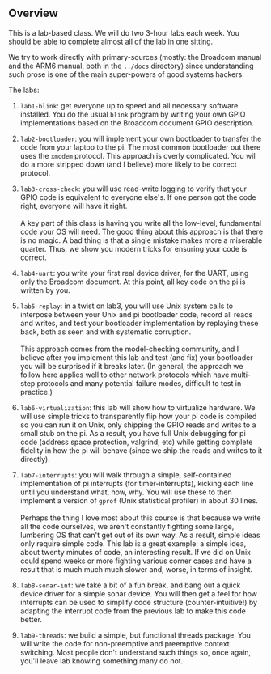 ## Overview

This is a lab-based class.  We will do two 3-hour labs each week.
You should be able to complete almost all of the lab in one sitting.

We try to work directly with primary-sources (mostly: the Broadcom manual
and the ARM6 manual, both in the `../docs` directory) since understanding
such prose is one of the main super-powers of good systems hackers.


The labs:
  1. `lab1-blink`: get everyone up to speed and all necessary software
  installed.  You do the usual `blink` program by writing your own GPIO
  implementations based on the Broadcom document GPIO description.

  2. `lab2-bootloader`: you will implement your own bootloader to transfer
  the code from your laptop to the pi.  The most common bootloader out there
  uses the `xmodem` protocol.  This approach is overly complicated.  You 
  will do a more stripped down (and I believe) more likely to be correct
  protocol.

  3. `lab3-cross-check`: you will use read-write logging to verify that
  your GPIO code is equivalent to everyone else's.   If one person got
  the code right, everyone will have it right.<br></br>
  A key part of this class is having you write all the low-level,
  fundamental code your OS will need.  The good thing about this approach
  is that there is no magic.  A bad thing is that a single mistake makes
  more a miserable quarter.  Thus, we show you modern tricks for ensuring
  your code is correct.

  4. `lab4-uart`: you write your first real device driver, for the UART,
  using only the Broadcom document.  At this point, all key code on the pi
  is written by you.

  5. `lab5-replay`: in a twist on lab3, you will use Unix system calls
  to interpose between your Unix and pi bootloader code, record all reads
  and writes, and test your bootloader implementation by replaying these
  back, both as seen and with systematic corruption.<br></br>
  This approach comes from the model-checking community, and I believe
  after you implement this lab and test (and fix) your bootloader you
  will be surprised if it breaks later.  (In general, the approach
  we follow here applies well to other network protocols which have
  multi-step protocols and many potential failure modes, difficult to
  test in practice.)

  6. `lab6-virtualization`: this lab will show how to virtualize hardware.
  We will use simple tricks to transparently flip how your pi code is
  compiled so you can run it on Unix, only shipping the GPIO reads
  and writes to a small stub on the pi.  As a result, you have full
  Unix debugging for pi code (address space protection, valgrind, etc)
  while getting complete fidelity in how the pi will behave (since we
  ship the reads and writes to it directly).
  
  7. `lab7-interrupts`: you will walk through a simple, self-contained
  implementation of pi interrupts (for timer-interrupts), kicking each
  line until you understand what, how, why.  You will use these to 
  then implement a version of `gprof` (Unix statistical profiler) in about
  30 lines.<br></br>
  Perhaps the thing I love most about this course is that because we
  write all the code ourselves, we aren't constantly fighting some
  large, lumbering OS that can't get out of its own way.  As a result,
  simple ideas only require simple code.  This lab is a great example:
  a simple idea, about twenty minutes of code, an interesting result.
  If we did on Unix could spend weeks or more fighting various corner
  cases and have a result that is much much much slower and, worse,
  in terms of insight.

  8. `lab8-sonar-int`: we take a bit of a fun break, and bang out a
  quick device driver for a simple sonar device. You will then get
  a feel for how interrupts can be used to simplify code structure
  (counter-intuitive!)  by adapting the interrupt code from the previous
  lab to make this code better.

  9. `lab9-threads`: we build a simple, but functional threads package.
  You will write the code for non-preemptive and preemptive context
  switching.  Most people don't understand such things so, once again,
  you'll leave lab knowing something many do not.

